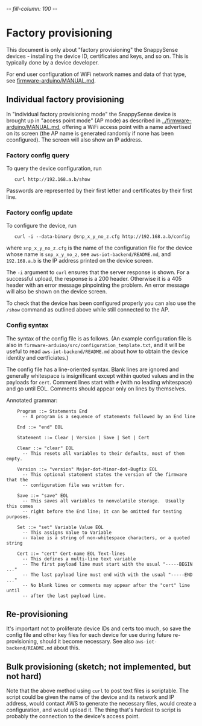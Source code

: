 -*- fill-column: 100 -*-

# Factory provisioning

This document is only about "factory provisioning" the SnappySense devices - installing the device
ID, certificates and keys, and so on.  This is typically done by a device developer.

For end user configuration of WiFi network names and data of that type, see
[firmware-arduino/MANUAL.md](firmware-arduino/MANUAL.md).

## Individual factory provisioning

In "individual factory provisioning mode" the SnappySense device is brought up in "access point
mode" (AP mode) as described in [../firmware-arduino/MANUAL.md](../firmware-arduino/MANUAL.md),
offering a WiFi access point with a name advertised on its screen (the AP name is generated randomly
if none has been cconfigured).  The screen will also show an IP address.

### Factory config query

To query the device configuration, run

```
   curl http://192.168.a.b/show
```

Passwords are represented by their first letter and certificates by their first line.

### Factory config update

To configure the device, run

```
   curl -i --data-binary @snp_x_y_no_z.cfg http://192.168.a.b/config
```

where `snp_x_y_no_z.cfg` is the name of the configuration file for the device whose name is
`snp_x_y_no_z`, see `aws-iot-backend/README.md`, and `192.168.a.b` is the IP address printed on the
device screen.

The `-i` argument to `curl` ensures that the server response is shown.  For a successful upload, the
response is a 200 header.  Otherwise it is a 405 header with an error message pinpointing the
problem.  An error message will also be shown on the device screen.

To check that the device has been configured properly you can also use the `/show` command as
outlined above while still connected to the AP.

### Config syntax

The syntax of the config file is as follows.  (An example configuration file is also in
`firmware-arduino/src/configuration_template.txt`, and it will be useful to read
`aws-iot-backend/README.md` about how to obtain the device identity and certficiates.)

The config file has a line-oriented syntax.  Blank lines are ignored and generally whitespace is
insignificant except within quoted values and in the payloads for `cert`.  Comment lines start with
`#` (with no leading whitespace) and go until EOL.  Comments should appear only on lines by
themselves.

Annotated grammar:
```
    Program ::= Statements End
      -- A program is a sequence of statements followed by an End line

    End ::= "end" EOL

    Statement ::= Clear | Version | Save | Set | Cert

    Clear ::= "clear" EOL
      -- This resets all variables to their defaults, most of them empty.

    Version ::= "version" Major-dot-Minor-dot-Bugfix EOL
      -- This optional statement states the version of the firmware that the
      -- configuration file was written for.

    Save ::= "save" EOL
      -- This saves all variables to nonvolatile storage.  Usually this comes
	  -- right before the End line; it can be omitted for testing purposes.

    Set ::= "set" Variable Value EOL
      -- This assigns Value to Variable
      -- Value is a string of non-whitespace characters, or a quoted string

    Cert ::= "cert" Cert-name EOL Text-lines
      -- This defines a multi-line text variable
      -- The first payload line must start with the usual "-----BEGIN ..."
	  -- The last payload line must end with with the usual "-----END ..."
	  -- No blank lines or comments may appear after the "cert" line until
	  -- after the last payload line.
```


## Re-provisioning

It's important not to proliferate device IDs and certs too much, so save the config file and other
key files for each device for use during future re-provisioning, should it become necessary.  See
also `aws-iot-backend/README.md` about this.


## Bulk provisioning (sketch; not implemented, but not hard)

Note that the above method using `curl` to post text files is scriptable.  The script could be given
the name of the device and its network and IP address, would contact AWS to generate the necessary
files, would create a configuration, and would upload it.  The thing that's hardest to script is
probably the connection to the device's access point.
